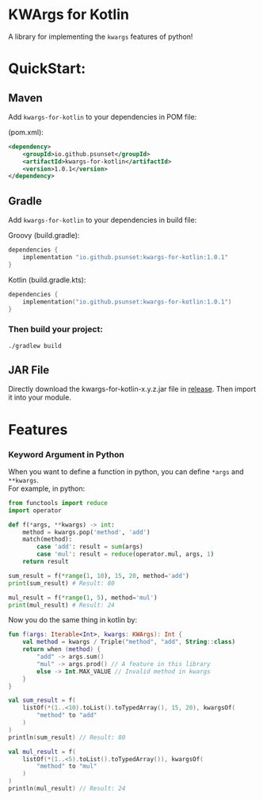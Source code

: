# KWArgs for Kotlin

A library for implementing the `kwargs` features of python!

# QuickStart:

## Maven

Add `kwargs-for-kotlin` to your dependencies in POM file:

(pom.xml):
```xml
<dependency>
    <groupId>io.github.psunset</groupId>
    <artifactId>kwargs-for-kotlin</artifactId>
    <version>1.0.1</version>
</dependency>
```

## Gradle

Add `kwargs-for-kotlin` to your dependencies in build file:

Groovy (build.gradle):

```groovy
dependencies {
    implementation "io.github.psunset:kwargs-for-kotlin:1.0.1"
}
```

Kotlin (build.gradle.kts):

```kotlin
dependencies {
    implementation("io.github.psunset:kwargs-for-kotlin:1.0.1")
}
```

### Then build your project:

```
./gradlew build
```

## JAR File

Directly download the kwargs-for-kotlin-x.y.z.jar file in [release](https://github.com/pSUNSET/KWArgsForKotlin/releases).
Then import it into your module.

# Features

### Keyword Argument in Python

When you want to define a function in python, you can define `*args` and `**kwargs`.  
For example, in python:

```python
from functools import reduce
import operator

def f(*args, **kwargs) -> int:
    method = kwargs.pop('method', 'add')
    match(method):
        case 'add': result = sum(args)
        case 'mul': result = reduce(operator.mul, args, 1)
    return result

sum_result = f(*range(1, 10), 15, 20, method='add')
print(sum_result) # Result: 80

mul_result = f(*range(1, 5), method='mul')
print(mul_result) # Result: 24
```

Now you do the same thing in kotlin by:

```kotlin
fun f(args: Iterable<Int>, kwargs: KWArgs): Int {
    val method = kwargs / Triple("method", "add", String::class)
    return when (method) {
        "add" -> args.sum()
        "mul" -> args.prod() // A feature in this library
        else -> Int.MAX_VALUE // Invalid method in kwargs
    }
}

val sum_result = f(
    listOf(*(1..<10).toList().toTypedArray(), 15, 20), kwargsOf(
        "method" to "add"
    )
)
println(sum_result) // Result: 80

val mul_result = f(
    listOf(*(1..<5).toList().toTypedArray()), kwargsOf(
        "method" to "mul"
    )
)
println(mul_result) // Result: 24
```
